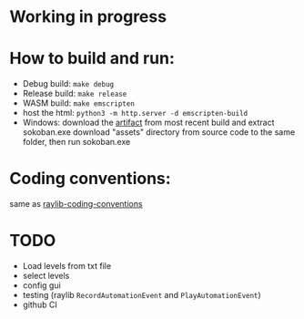 # Working in progress

# How to build and run:

+ Debug build:   `make debug`
+ Release build: `make release`
+ WASM build:    `make emscripten`
+ host the html: `python3 -m http.server -d emscripten-build`
+ Windows: download the [artifact](https://github.com/casavaca/raylib-games-sokoban/actions) from most recent build and extract sokoban.exe
           download "assets" directory from source code to the same folder, then run sokoban.exe

# Coding conventions:

same as [raylib-coding-conventions](https://github.com/raysan5/raylib/wiki/raylib-coding-conventions)

# TODO

+ Load levels from txt file
+ select levels
+ config gui
+ testing (raylib `RecordAutomationEvent` and `PlayAutomationEvent`)
+ github CI
